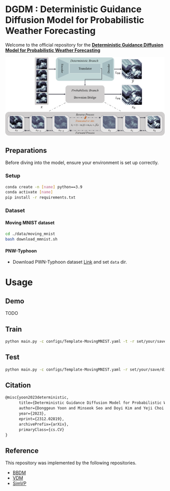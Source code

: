 # DGDM : Deterministic Guidance Diffusion Model for Probabilistic Weather Forecasting

Welcome to the official repository for the **[Deterministic Guidance Diffusion Model for Probabilistic Weather Forecasting](https://arxiv.org/abs/2312.02819)**

<img src="resources/architecture.png">  

## Preparations 

Before diving into the model, ensure your environment is set up correctly.

### Setup
```bash
conda create -n [name] python==3.9
conda activate [name]
pip install -r requirements.txt
```

### Dataset
#### Moving MNIST dataset
```bash
cd ./data/moving_mnist
bash download_mmnist.sh
```

#### PNW-Typhoon
- Download PWN-Typhoon dataset [Link](https://drive.google.com/drive/folders/1_bI1t-hWEEZiJx8rCIUKnmWVuH23_z0O) and set ```data``` dir.

# Usage
## Demo
TODO

## Train

```bash
python main.py -c configs/Template-MovingMNIST.yaml -t -r set/your/save/dir
```

## Test

```bash
python main.py -c configs/Template-MovingMNIST.yaml -r set/your/save/dir
```

## Citation
```latex
@misc{yoon2023deterministic,
      title={Deterministic Guidance Diffusion Model for Probabilistic Weather Forecasting}, 
      author={Donggeun Yoon and Minseok Seo and Doyi Kim and Yeji Choi and Donghyeon Cho},
      year={2023},
      eprint={2312.02819},
      archivePrefix={arXiv},
      primaryClass={cs.CV}
}
```

## Reference
This repository was implemented by the following repositories.
- [BBDM](https://github.com/xuekt98/BBDM)
- [VDM](https://github.com/lucidrains/video-diffusion-pytorch)
- [SimVP](https://github.com/A4Bio/SimVP-Simpler-yet-Better-Video-Prediction)
